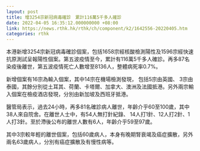 ```yaml
---
layout: post
title: 增3254宗新冠病毒確診　累計116萬5千多人確診
date: 2022-04-05 16:35:12.000000000 +08:00
link: https://news.rthk.hk/rthk/ch/component/k2/1642556-20220405.htm
categories: rthk
---
```


本港新增3254宗新冠病毒確診個案，包括1658宗經核酸檢測陽性及1596宗經快速抗原測試呈報陽性個案。第五波疫情至今，累計有116萬5千多人確診。再多87名染疫後離世，第五波疫情死亡人數增至8136人，整體病死率0.7%。

新增個案有16宗為輸入個案，其中14宗在機場檢測發現， 包括5宗由英國、 3宗由泰國，其餘分別從土耳其、荷蘭、卡塔爾、加拿大、澳洲及法國抵港。另外兩宗輸入個案在檢疫酒店發現，分別由新加坡及西班牙抵港。

醫管局表示，過去24小時，再多81名確診病人離世，年齡介乎60至100歲，其中38人來自院舍。在離世人士中，有54人無打針紀錄、 14人打1針、12人打2針、1人打3針。至於滯後公布的離世人數有6人，年齡介乎59至97歲。 

其中3宗較年輕的離世個案，包括60歲病人，本身有晚期腎衰竭及癌症擴散，另外兩名63歲病人，分別有癌症擴散及有慢性病等。
